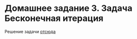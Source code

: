 # Домашнее задание 3. Задача Бесконечная итерация

Решение задачи [отсюда](https://github.com/netology-code/jd-homeworks/tree/master/behave/task1)

